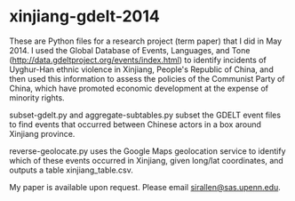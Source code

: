 # xinjiang-gdelt-2014

These are Python files for a research project (term paper) that I did in May 2014. I used the Global Database of Events, Languages, and Tone (http://data.gdeltproject.org/events/index.html) to identify incidents of Uyghur-Han ethnic violence in Xinjiang, People's Republic of China, and then used this information to assess the policies of the Communist Party of China, which have promoted economic development at the expense of minority rights.

subset-gdelt.py and aggregate-subtables.py subset the GDELT event files to find events that occurred between Chinese actors in a box around Xinjiang province.

reverse-geolocate.py uses the Google Maps geolocation service to identify which of these events occurred in Xinjiang, given long/lat coordinates, and outputs a table xinjiang_table.csv.

My paper is available upon request. Please email sirallen@sas.upenn.edu.

